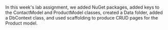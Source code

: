 In this week's lab assignment, we added NuGet packages, added keys to the ContactModel and ProductModel classes, created a Data folder, added a DbContext class, and used scaffolding to produce CRUD pages for the Product model.
